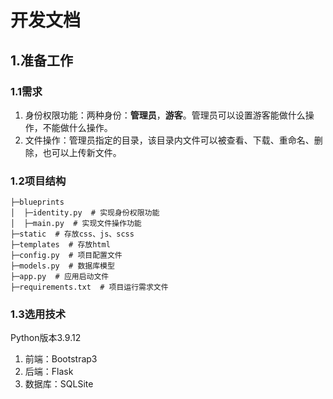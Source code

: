 # 开发文档

## 1.准备工作

### 1.1需求
1. 身份权限功能：两种身份：**管理员**，**游客**。管理员可以设置游客能做什么操作，不能做什么操作。
2. 文件操作：管理员指定的目录，该目录内文件可以被查看、下载、重命名、删除，也可以上传新文件。

### 1.2项目结构
```shell
├─blueprints
│  ├─identity.py  # 实现身份权限功能
│  ├─main.py  # 实现文件操作功能
├─static  # 存放css、js、scss
├─templates  # 存放html
├─config.py  # 项目配置文件
├─models.py  # 数据库模型
├─app.py  # 应用启动文件
├─requirements.txt  # 项目运行需求文件
```

### 1.3选用技术
Python版本3.9.12
1. 前端：Bootstrap3
2. 后端：Flask
3. 数据库：SQLSite